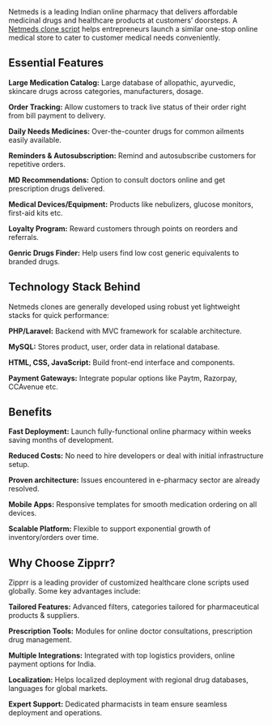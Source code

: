Netmeds is a leading Indian online pharmacy that delivers affordable medicinal drugs and healthcare products at customers’ doorsteps. A <a href="https://zipprr.com/category/netmeds-clone/">Netmeds clone script</a> helps entrepreneurs launch a similar one-stop online medical store to cater to customer medical needs conveniently.

<h2><b>Essential Features</b></h2>

**Large Medication Catalog:** Large database of allopathic, ayurvedic, skincare drugs across categories, manufacturers, dosage.

**Order Tracking:** Allow customers to track live status of their order right from bill payment to delivery.

**Daily Needs Medicines:** Over-the-counter drugs for common ailments easily available.

**Reminders & Autosubscription:** Remind and autosubscribe customers for repetitive orders.

**MD Recommendations:** Option to consult doctors online and get prescription drugs delivered.

**Medical Devices/Equipment:** Products like nebulizers, glucose monitors, first-aid kits etc.

**Loyalty Program:** Reward customers through points on reorders and referrals.

**Genric Drugs Finder:** Help users find low cost generic equivalents to branded drugs.

<h2><b>Technology Stack Behind</b></h2>

Netmeds clones are generally developed using robust yet lightweight stacks for quick performance:

**PHP/Laravel:** Backend with MVC framework for scalable architecture.

**MySQL:** Stores product, user, order data in relational database.

**HTML, CSS, JavaScript:** Build front-end interface and components.

**Payment Gateways:** Integrate popular options like Paytm, Razorpay, CCAvenue etc.

<h2><b>Benefits</b></h2>

**Fast Deployment:** Launch fully-functional online pharmacy within weeks saving months of development.

**Reduced Costs:** No need to hire developers or deal with initial infrastructure setup.

**Proven architecture:** Issues encountered in e-pharmacy sector are already resolved.

**Mobile Apps:** Responsive templates for smooth medication ordering on all devices.

**Scalable Platform:** Flexible to support exponential growth of inventory/orders over time.

<h2><b>Why Choose Zipprr?</b></h2>

Zipprr is a leading provider of customized healthcare clone scripts used globally. Some key advantages include:

**Tailored Features:** Advanced filters, categories tailored for pharmaceutical products & suppliers.

**Prescription Tools:** Modules for online doctor consultations, prescription drug management.

**Multiple Integrations:** Integrated with top logistics providers, online payment options for India.

**Localization:** Helps localized deployment with regional drug databases, languages for global markets.

**Expert Support:** Dedicated pharmacists in team ensure seamless deployment and operations.
